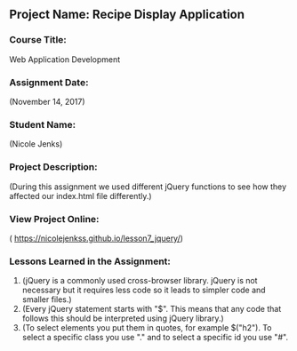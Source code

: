 ## Project Name:  Recipe Display Application

### Course Title:
Web Application Development

### Assignment Date:  
(November 14, 2017)

### Student Name:  
(Nicole Jenks)

### Project Description:
(During this assignment we used different jQuery functions to see how they affected our index.html file differently.)

### View Project Online:
( https://nicolejenkss.github.io/lesson7_jquery/)

### Lessons Learned in the Assignment:
1. (jQuery is a commonly used cross-browser library. jQuery is not necessary but it requires less code so it leads to simpler code and smaller files.)
2. (Every jQuery statement starts with "$". This means that any code that follows this should be interpreted using jQuery library.)
3. (To select elements you put them in quotes, for example $("h2"). To select a specific class you use "." and to select a specific id you use "#".

